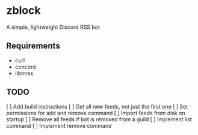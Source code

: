 # zblock
A simple, lightweight Discord RSS bot

## Requirements
- curl
- concord
- libmrss

## TODO
[ ] Add build instructions
[ ] Get all new feeds, not just the first one
[ ] Set permissions for add and remove command
[ ] Import feeds from disk on startup
[ ] Remove all feeds if bot is removed from a guild
[ ] Implement list command
[ ] Implement remove command

